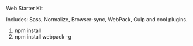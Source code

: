 Web Starter Kit

Includes: Sass, Normalize, Browser-sync, WebPack, Gulp and cool plugins.

1. npm install
2. npm install webpack -g
